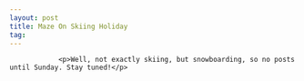 ```yaml
---
layout: post
title: Maze On Skiing Holiday
tag: 
---
```



                <p>Well, not exactly skiing, but snowboarding, so no posts until Sunday. Stay tuned!</p>
            
